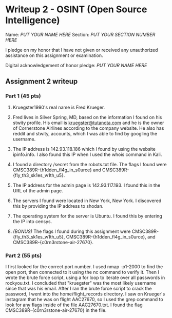 Writeup 2 - OSINT (Open Source Intelligence)
======

Name: *PUT YOUR NAME HERE*
Section: *PUT YOUR SECTION NUMBER HERE*

I pledge on my honor that I have not given or received any unauthorized assistance on this assignment or examination.

Digital acknowledgement of honor pledge: *PUT YOUR NAME HERE*

## Assignment 2 writeup

### Part 1 (45 pts)

1. Kruegster1990's real name is Fred Krueger.

2. Fred lives in Silver Spring, MD, based on the information I found on his stwity profile. His email is kruegster@tutanota.com and he is the owner of Cornerstone Airlines according to the company website. He also has reddit and stwity, accounts, which I was able to find by googling the username.

3. The IP address is 142.93.118.186 which I found by using the website ipinfo.info. I also found this IP when I used the whois command in Kali.

4. I found a directory /secret from the robots.txt file. The flags I found were CMSC389R-{h1dden_fl4g_in_s0urce} and CMSC389R-{fly_th3_sk1es_w1th_u5}.

5. The IP address for the admin page is 142.93.117.193. I found this in the URL of the admin page.

6. The servers I found were located in New York, New York. I discovered this by providing the IP address to shodan.

7. The operating system for the server is Ubuntu. I found this by entering the IP into censys.

8. *(BONUS)* The flags I found during this assignment were CMSC389R-{fly_th3_sk1es_w1th_u5}, CMSC389R-{h1dden_fl4g_in_s0urce}, and CMSC389R-{c0rn3rstone-air-27670}.

### Part 2 (55 pts)

I first looked for the correct port number. I used nmap -p1-2000 to find the open port, then connected to it using the nc command to verify it. Then I wrote the brute force script, using a for loop to iterate over all passwords in rockyou.txt. I concluded that "kruegster" was the most likely username since that was his email. After I ran the brute force script to crack the password, I went into the home/flight_records directory. I saw on Krueger's instagram that he was on flight AAC27670, so I used the grep command to look for any flags inside of the file AAC27670.txt. I found the flag CMSC389R-{c0rn3rstone-air-27670} in the file. 
